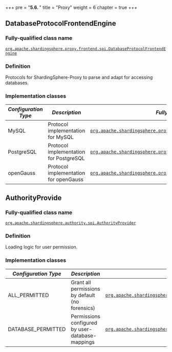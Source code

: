 +++
pre = "<b>5.6. </b>"
title = "Proxy"
weight = 6
chapter = true
+++

## DatabaseProtocolFrontendEngine

### Fully-qualified class name

[`org.apache.shardingsphere.proxy.frontend.spi.DatabaseProtocolFrontendEngine`](https://github.com/apache/shardingsphere/blob/master/proxy/frontend/spi/src/main/java/org/apache/shardingsphere/proxy/frontend/spi/DatabaseProtocolFrontendEngine.java)

### Definition

Protocols for ShardingSphere-Proxy to parse and adapt for accessing databases.

### Implementation classes

| *Configuration Type* | *Description*                          | *Fully-qualified class name* |
| -------------------- | -------------------------------------- | ---------------------------- |
| MySQL                | Protocol implementation for MySQL      | [`org.apache.shardingsphere.proxy.frontend.mysql.MySQLFrontendEngine`](https://github.com/apache/shardingsphere/blob/master/proxy/frontend/mysql/src/main/java/org/apache/shardingsphere/proxy/frontend/mysql/MySQLFrontendEngine.java) |
| PostgreSQL           | Protocol implementation for PostgreSQL | [`org.apache.shardingsphere.proxy.frontend.postgresql.PostgreSQLFrontendEngine`](https://github.com/apache/shardingsphere/blob/master/proxy/frontend/postgresql/src/main/java/org/apache/shardingsphere/proxy/frontend/postgresql/PostgreSQLFrontendEngine.java) |
| openGauss            | Protocol implementation for openGauss  | [`org.apache.shardingsphere.proxy.frontend.opengauss.OpenGaussFrontendEngine`](https://github.com/apache/shardingsphere/blob/master/proxy/frontend/opengauss/src/main/java/org/apache/shardingsphere/proxy/frontend/opengauss/OpenGaussFrontendEngine.java) |

## AuthorityProvide

### Fully-qualified class name

[`org.apache.shardingsphere.authority.spi.AuthorityProvider`](https://github.com/apache/shardingsphere/blob/master/kernel/authority/api/src/main/java/org/apache/shardingsphere/authority/spi/AuthorityProvider.java)

### Definition

Loading logic for user permission.

### Implementation classes

| *Configuration Type* | *Description*                                    | *Fully-qualified class name* |
| -------------------- | ------------------------------------------------ | ---------------------------- |
| ALL_PERMITTED        | Grant all permissions by default (no forensics)  | [`org.apache.shardingsphere.authority.provider.simple.AllPermittedPrivilegesProvider`](https://github.com/apache/shardingsphere/blob/master/kernel/authority/core/src/main/java/org/apache/shardingsphere/authority/provider/simple/AllPermittedPrivilegesProvider.java) |
| DATABASE_PERMITTED   | Permissions configured by user-database-mappings | [`org.apache.shardingsphere.authority.provider.database.DatabasePermittedPrivilegesProvider`](https://github.com/apache/shardingsphere/blob/master/kernel/authority/core/src/main/java/org/apache/shardingsphere/authority/provider/database/DatabasePermittedPrivilegesProvider.java) |

